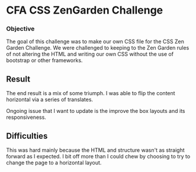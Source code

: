 # CFA CSS ZenGarden Challenge

### Objective
The goal of this challenge was to make our own CSS file for the CSS Zen Garden Challenge. We were challenged to keeping to the Zen Garden rules of not altering the HTML and writing our own CSS without the use of bootstrap or other frameworks.

## Result

The end result is a mix of some triumph. I was able to flip the content horizontal via a series of translates.

Ongoing issue that I want to update is the improve the box layouts and its responsiveness. 

## Difficulties
This was hard mainly because the HTML and structure wasn't as straight forward as I expected. I bit off more than I could chew by choosing to try to change the page to a horizontal layout.
